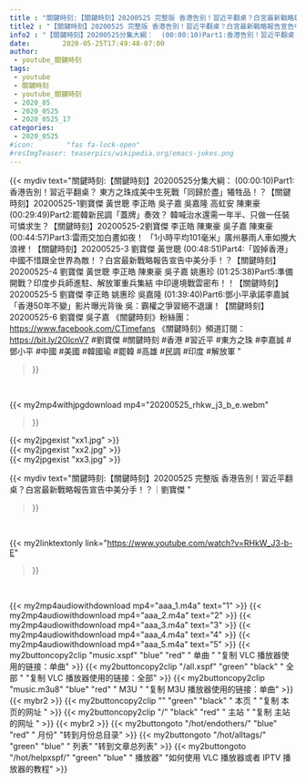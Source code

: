 ```yaml
---
title : "關鍵時刻:【關鍵時刻】20200525 完整版 香港告別！習近平翻桌？白宮最新戰略報告宣告中美分手！？｜劉寶傑 "
title2 : "【關鍵時刻】20200525 完整版 香港告別！習近平翻桌？白宮最新戰略報告宣告中美分手！？｜劉寶傑 "
info2 : "【關鍵時刻】20200525分集大綱：  (00:00:10)Part1:香港告別！習近平翻桌？ 東方之珠成美中生死戰「同歸於盡」犧牲品！？【關鍵時刻】20200525-1劉寶傑 黃世聰 李正皓 吳子嘉 吳嘉隆 高虹安 陳東豪  (00:29:49)Part2:罷韓新民調「蓋牌」奏效？ 韓喊治水還需一年半、只做一任裝可憐求生？【關鍵時刻】20200525-2劉寶傑 李正皓 陳東豪 吳子嘉 陳東豪  (00:44:57)Part3:雷雨交加白晝如夜！ 「1小時平均101毫米」廣州暴雨人車如攪大浪裡！【關鍵時刻】20200525-3 劉寶傑 黃世聰  (00:48:51)Part4:「毀掉香港」中國不惜跟全世界為敵！？白宮最新戰略報告宣告中美分手！？【關鍵時刻】20200525-4 劉寶傑 黃世聰 李正皓 陳東豪 吳子嘉 姚惠珍  (01:25:38)Part5:準備開戰？印度步兵師進駐、解放軍重兵集結 中印邊境戰雲密布！！【關鍵時刻】20200525-5 劉寶傑 李正皓 姚惠珍 吳嘉隆  (01:39:40)Part6:鄧小平承諾李嘉誠「香港50年不變」影片曝光背後 吳：霸權之爭習絕不退讓！【關鍵時刻】20200525-6 劉寶傑 吳子嘉  《關鍵時刻》粉絲團：https://www.facebook.com/CTimefans 《關鍵時刻》頻道訂閱：https://bit.ly/2OlcnV7  #劉寶傑 #關鍵時刻 #香港 #習近平 #東方之珠 #李嘉誠 #鄧小平 #中國 #美國 #韓國瑜 #罷韓 #高雄 #民調 #印度 #解放軍 "
date:        2020-05-25T17:49:48-07:00
author:
 - youtube_關鍵時刻
tags:
 - youtube
 - 關鍵時刻
 - youtube_關鍵時刻
 - 2020_05
 - 2020_0525
 - 2020_0525_17
categories:
 - 2020_0525
#icon:        "fas fa-lock-open"
#resImgTeaser: teaserpics/wikipedia.org/emacs-jokes.png
---
```


{{< mydiv text="關鍵時刻:【關鍵時刻】20200525分集大綱：  (00:00:10)Part1:香港告別！習近平翻桌？ 東方之珠成美中生死戰「同歸於盡」犧牲品！？【關鍵時刻】20200525-1劉寶傑 黃世聰 李正皓 吳子嘉 吳嘉隆 高虹安 陳東豪  (00:29:49)Part2:罷韓新民調「蓋牌」奏效？ 韓喊治水還需一年半、只做一任裝可憐求生？【關鍵時刻】20200525-2劉寶傑 李正皓 陳東豪 吳子嘉 陳東豪  (00:44:57)Part3:雷雨交加白晝如夜！ 「1小時平均101毫米」廣州暴雨人車如攪大浪裡！【關鍵時刻】20200525-3 劉寶傑 黃世聰  (00:48:51)Part4:「毀掉香港」中國不惜跟全世界為敵！？白宮最新戰略報告宣告中美分手！？【關鍵時刻】20200525-4 劉寶傑 黃世聰 李正皓 陳東豪 吳子嘉 姚惠珍  (01:25:38)Part5:準備開戰？印度步兵師進駐、解放軍重兵集結 中印邊境戰雲密布！！【關鍵時刻】20200525-5 劉寶傑 李正皓 姚惠珍 吳嘉隆  (01:39:40)Part6:鄧小平承諾李嘉誠「香港50年不變」影片曝光背後 吳：霸權之爭習絕不退讓！【關鍵時刻】20200525-6 劉寶傑 吳子嘉  《關鍵時刻》粉絲團：https://www.facebook.com/CTimefans 《關鍵時刻》頻道訂閱：https://bit.ly/2OlcnV7  #劉寶傑 #關鍵時刻 #香港 #習近平 #東方之珠 #李嘉誠 #鄧小平 #中國 #美國 #韓國瑜 #罷韓 #高雄 #民調 #印度 #解放軍 "
>}}
<br>


{{< my2mp4withjpgdownload mp4="20200525_rhkw_j3_b_e.webm"
>}}

{{< my2jpgexist "xx1.jpg" >}}<br>
{{< my2jpgexist "xx2.jpg" >}}<br>
{{< my2jpgexist "xx3.jpg" >}}<br>



{{< mydiv text="關鍵時刻:【關鍵時刻】20200525 完整版 香港告別！習近平翻桌？白宮最新戰略報告宣告中美分手！？｜劉寶傑 "
>}}
<br>

{{< my2linktextonly link="https://www.youtube.com/watch?v=RHkW_J3-b-E"
>}}


<br>

{{< my2mp4audiowithdownload mp4="aaa_1.m4a"    text="1" >}}
{{< my2mp4audiowithdownload mp4="aaa_2.m4a"    text="2" >}}
{{< my2mp4audiowithdownload mp4="aaa_3.m4a"    text="3" >}}
{{< my2mp4audiowithdownload mp4="aaa_4.m4a"    text="4" >}}
{{< my2mp4audiowithdownload mp4="aaa_5.m4a"    text="5" >}}
{{< my2buttoncopy2clip "music.xspf"        "blue"   "red"    " 单曲 "  "复制 VLC 播放器使用的链接：单曲" >}} {{< my2buttoncopy2clip "/all.xspf"         "green"  "black"  " 全部 "  "复制 VLC 播放器使用的链接：全部" >}} {{< my2buttoncopy2clip "music.m3u8"        "blue"   "red"    " M3U  "    "复制 M3U 播放器使用的链接：单曲" >}} {{< mybr2 >}} {{< my2buttoncopy2clip ""                  "green"  "black"  " 本页 "    "复制 本页的网址 " >}} {{< my2buttoncopy2clip "/"                 "black"  "red"    " 主站 "    "复制 主站的网址 " >}} {{< mybr2 >}} {{< my2buttongoto      "/hot/endothers/"   "blue"   "red"    " 月份"   "转到月份总目录" >}} {{< my2buttongoto      "/hot/alltags/"     "green"  "blue"   " 列表"   "转到文章总列表" >}} {{< my2buttongoto      "/hot/helpxspf/"    "green"  "blue"   " 播放器" "如何使用 VLC 播放器或者 IPTV 播放器的教程" >}} 
